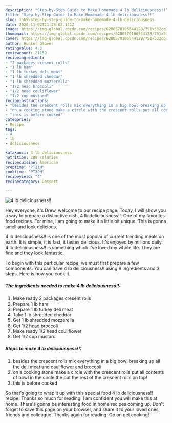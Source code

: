 ```yaml
---
description: "Step-by-Step Guide to Make Homemade 4 lb deliciousness!!"
title: "Step-by-Step Guide to Make Homemade 4 lb deliciousness!!"
slug: 1569-step-by-step-guide-to-make-homemade-4-lb-deliciousness
date: 2020-11-02T21:28:02.141Z
image: https://img-global.cpcdn.com/recipes/6280570106544128/751x532cq70/4-lb-deliciousness-recipe-main-photo.jpg
thumbnail: https://img-global.cpcdn.com/recipes/6280570106544128/751x532cq70/4-lb-deliciousness-recipe-main-photo.jpg
cover: https://img-global.cpcdn.com/recipes/6280570106544128/751x532cq70/4-lb-deliciousness-recipe-main-photo.jpg
author: Hunter Glover
ratingvalue: 4.3
reviewcount: 21159
recipeingredient:
- "2 packages cresent rolls"
- "1 lb ham"
- "1 lb turkey deli meat"
- "1 lb shredded cheddar"
- "1 lb shredded mozzerella"
- "1/2 head broccoli"
- "1/2 head couliflower"
- "1/2 cup mustard"
recipeinstructions:
- "besides the crescent rolls mix everything in a big bowl breaking up all the deli meat and cauliflower and broccoli"
- "on a cooking stone make a circle with the crescent rolls put all contents of bowl in the circle the put the rest of the crescent rolls on top!"
- "this is before cooked"
categories:
- Recipe
tags:
- 4
- lb
- deliciousness

katakunci: 4 lb deliciousness 
nutrition: 289 calories
recipecuisine: American
preptime: "PT21M"
cooktime: "PT32M"
recipeyield: "4"
recipecategory: Dessert

---
```



![4 lb deliciousness!!](https://img-global.cpcdn.com/recipes/6280570106544128/751x532cq70/4-lb-deliciousness-recipe-main-photo.jpg)

Hey everyone, it's Drew, welcome to our recipe page. Today, I will show you a way to prepare a distinctive dish, 4 lb deliciousness!!. One of my favorites food recipes. For mine, I am going to make it a little bit unique. This is gonna smell and look delicious.



4 lb deliciousness!! is one of the most popular of current trending meals on earth. It is simple, it is fast, it tastes delicious. It's enjoyed by millions daily. 4 lb deliciousness!! is something which I've loved my whole life. They are fine and they look fantastic.


To begin with this particular recipe, we must first prepare a few components. You can have 4 lb deliciousness!! using 8 ingredients and 3 steps. Here is how you cook it.

<!--inarticleads1-->

##### The ingredients needed to make 4 lb deliciousness!!:

1. Make ready 2 packages cresent rolls
1. Prepare 1 lb ham
1. Prepare 1 lb turkey deli meat
1. Take 1 lb shredded cheddar
1. Get 1 lb shredded mozzerella
1. Get 1/2 head broccoli
1. Make ready 1/2 head couliflower
1. Get 1/2 cup mustard




<!--inarticleads2-->

##### Steps to make 4 lb deliciousness!!:

1. besides the crescent rolls mix everything in a big bowl breaking up all the deli meat and cauliflower and broccoli
1. on a cooking stone make a circle with the crescent rolls put all contents of bowl in the circle the put the rest of the crescent rolls on top!
1. this is before cooked




So that's going to wrap it up with this special food 4 lb deliciousness!! recipe. Thanks so much for reading. I am confident you will make this at home. There's gonna be interesting food in home recipes coming up. Don't forget to save this page on your browser, and share it to your loved ones, friends and colleague. Thanks again for reading. Go on get cooking!
